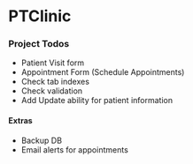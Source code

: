 # PTClinic

### Project Todos
- Patient Visit form
- Appointment Form (Schedule Appointments)
- Check tab indexes
- Check validation
- Add Update ability for patient information

#### Extras
- Backup DB
- Email alerts for appointments